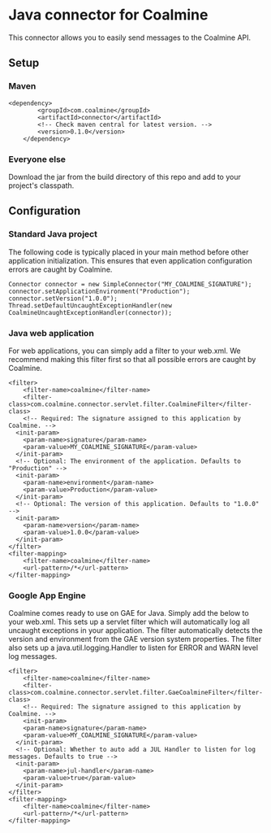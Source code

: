 # Java connector for Coalmine

This connector allows you to easily send messages to the Coalmine API.

## Setup

### Maven

    <dependency>
			<groupId>com.coalmine</groupId>
			<artifactId>connector</artifactId>
			<!-- Check maven central for latest version. -->
			<version>0.1.0</version>
		</dependency>

### Everyone else

Download the jar from the build directory of this repo and add to your project's classpath.

## Configuration

### Standard Java project

The following code is typically placed in your main method before other application initialization. This ensures that even application configuration errors are caught by Coalmine.

    Connector connector = new SimpleConnector("MY_COALMINE_SIGNATURE");
    connector.setApplicationEnvironment("Production");
    connector.setVersion("1.0.0");
    Thread.setDefaultUncaughtExceptionHandler(new CoalmineUncaughtExceptionHandler(connector));

### Java web application

For web applications, you can simply add a filter to your web.xml. We recommend making this filter first so that all possible errors are caught by Coalmine.

    <filter>
    	<filter-name>coalmine</filter-name>
    	<filter-class>com.coalmine.connector.servlet.filter.CoalmineFilter</filter-class>
    	<!-- Required: The signature assigned to this application by Coalmine. -->
      <init-param>
      	<param-name>signature</param-name>
       	<param-value>MY_COALMINE_SIGNATURE</param-value>
      </init-param>
      <!-- Optional: The environment of the application. Defaults to "Production" -->
      <init-param>
      	<param-name>environment</param-name>
      	<param-value>Production</param-value>
      </init-param>
      <!-- Optional: The version of this application. Defaults to "1.0.0" -->
      <init-param>
        <param-name>version</param-name>
        <param-value>1.0.0</param-value>
      </init-param>
    </filter>
    <filter-mapping>
    	<filter-name>coalmine</filter-name>
    	<url-pattern>/*</url-pattern>
    </filter-mapping>

### Google App Engine

Coalmine comes ready to use on GAE for Java. Simply add the below to your web.xml. This sets up a servlet filter which will automatically log all uncaught exceptions in your application. The filter automatically detects the version and environment from the GAE version system properties. The filter also sets up a java.util.logging.Handler to listen for ERROR and WARN level log messages.

    <filter>
    	<filter-name>coalmine</filter-name>
    	<filter-class>com.coalmine.connector.servlet.filter.GaeCoalmineFilter</filter-class>
    	<!-- Required: The signature assigned to this application by Coalmine. -->
    	<init-param>
      	<param-name>signature</param-name>
      	<param-value>MY_COALMINE_SIGNATURE</param-value>
      </init-param>
      <!-- Optional: Whether to auto add a JUL Handler to listen for log messages. Defaults to true -->
      <init-param>
        <param-name>jul-handler</param-name>
        <param-value>true</param-value>
      </init-param>
    </filter>
    <filter-mapping>
    	<filter-name>coalmine</filter-name>
    	<url-pattern>/*</url-pattern>
    </filter-mapping>